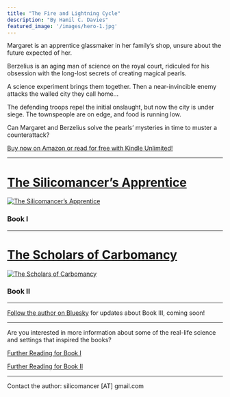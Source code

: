 ```yaml
---
title: "The Fire and Lightning Cycle"
description: "By Hamil C. Davies"
featured_image: '/images/hero-1.jpg'
---
```

Margaret is an apprentice glassmaker in her family’s shop, unsure about the future expected of her.

Berzelius is an aging man of science on the royal court, ridiculed for his obsession with
the long-lost secrets of creating magical pearls.

A science experiment brings them together. Then a near-invincible enemy attacks the walled city they call home…

The defending troops repel the initial onslaught, but now the city is under siege.
The townspeople are on edge, and food is running low.

Can Margaret and Berzelius solve the pearls’ mysteries in time to muster a counterattack?

[Buy now on Amazon or read for free with Kindle Unlimited!](https://www.amazon.com/dp/B0BHH66P3D)

---

# [The Silicomancer’s Apprentice](https://www.amazon.com/dp/B0BHH66P3D)

[![The Silicomancer’s Apprentice](/images/cover-small.jpg)](https://www.amazon.com/dp/B0BHH66P3D)

### Book I

---

# [The Scholars of Carbomancy](https://www.amazon.com/dp/B0DDZKGP52)

[![The Scholars of Carbomancy](/images/cover-2-small.jpg)](https://www.amazon.com/dp/B0DDZKGP52)

### Book II

---

[Follow the author on Bluesky](https://silicomancer.bsky.social) for updates about Book III, coming soon!

---

Are you interested in more information about some of the real-life science and settings that inspired the books?

[Further Reading for Book I](/further-reading)

[Further Reading for Book II](/further-reading-book-ii)

---

Contact the author: silicomancer [AT] gmail.com
